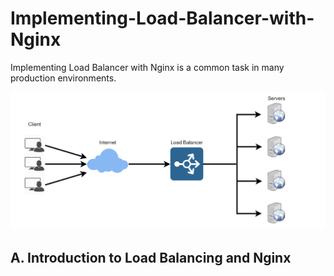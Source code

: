 # Implementing-Load-Balancer-with-Nginx
Implementing Load Balancer with Nginx is a common task in many production environments. 

![Introduction](./img/2.png)

## A. Introduction to Load Balancing and Nginx